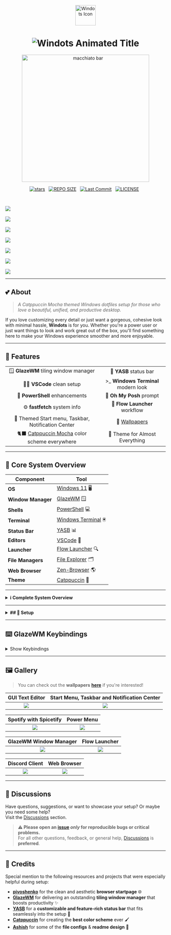 <!-- Windots README - Enhanced Aesthetics -->

<p align="center">
  <img src="https://img.icons8.com/fluency/96/windows-10.png" width="64" alt="Windots Icon" />
</p>

<h1 align="center">
  <span align="center">

  <img src="https://readme-typing-svg.demolab.com?font=Fira+Code&weight=500&size=36&pause=1000&color=89B4FA&center=true&vCenter=true&width=435&lines=Windots+%F0%9F%8C%9F;Catppuccin+for+Win" alt="Windots Animated Title" />

  </span>
</h1>

<p align="center">
  <img src="https://raw.githubusercontent.com/catppuccin/catppuccin/main/assets/palette/macchiato.png" width="400" alt="macchiato bar" />
</p>

<div align="center">
<p>
<a href="https://github.com/swopnil7/windots/stargazers"><img src="https://img.shields.io/github/stars/swopnil7/windots?style=for-the-badge&logo=starship&color=89B4FA&logoColor=89B4FA&labelColor=1E1E2E" alt="stars"></a>&nbsp;&nbsp;
<a href="https://github.com/swopnil7/windots/"><img src="https://img.shields.io/github/repo-size/swopnil7/windots?style=for-the-badge&logo=hyprland&logoColor=F38BA8&label=Size&labelColor=1E1E2E&color=F38BA8" alt="REPO SIZE"></a>&nbsp;&nbsp;
<a href="https://github.com/swopnil7/windots/commits/main/"><img src="https://img.shields.io/github/last-commit/swopnil7/windots?style=for-the-badge&logo=github&logoColor=A6E3A1&label=Last%20Commit&labelColor=1E1E2E&color=A6E3A1" alt="Last Commit"></a>&nbsp;&nbsp;
<a href="https://github.com/swopnil7/windots/blob/main/LICENSE"><img src="https://img.shields.io/github/license/swopnil7/windots?style=for-the-badge&color=FAB387&logoColor=FAB387&labelColor=1E1E2E" alt="LICENSE"></a>&nbsp;&nbsp;
</p>
</div>

<br>

![](previews/fastfetch.png)<br/><br/>
![](previews/code.png)<br/><br/>
![](previews/hawktchoua.png)<br/><br/>
![](previews/hydra.png)<br/><br/>
![](previews/explorer.png)<br/><br/>
![](previews/controlpanel.png)<br/><br/>
![](previews/yasbpowermenu.png)<br>

<hr>

## 💕 About

> _A Catppuccin Mocha themed Windows dotfiles setup for those who love a beautiful, unified, and productive desktop._

If you love customizing every detail or just want a gorgeous, cohesive look with minimal hassle, **Windots** is for you. Whether you're a power user or just want things to look and work great out of the box, you'll find something here to make your Windows experience smoother and more enjoyable.

---

## 🌠 Features

<div align="center">

|  |  |
|:--:|:--:|
| 🪟 **GlazeWM** tiling window manager | 🍫 **YASB** status bar |
| 🧑‍💻 **VSCode** clean setup | \>_ **Windows Terminal** modern look |
| 🐚 **PowerShell** enhancements | 🎨 **Oh My Posh** prompt |
| ⚙️ **fastfetch** system info | 🚀 **Flow Launcher** workflow |
| 🦅 Themed Start menu, Taskbar, Notification Center | 🧱 [Wallpapers](https://github.com/swopnil7/windots/tree/main/wallies#readme) |
| 🐈‍⬛ [Catppuccin Mocha](https://github.com/catppuccin) color scheme everywhere | 🌺 Theme for Almost Everything |

</div>

---

## 🌺 Core System Overview

| Component | Tool |
|---|---|
| **OS** | [Windows 11](https://www.microsoft.com/en-in/windows/windows-11) 🖥️ |
| **Window Manager** | [GlazeWM](https://github.com/glzr-io/glazewm) 🪟 |
| **Shells** | [PowerShell](https://learn.microsoft.com/en-us/powershell/) 💻 |
| **Terminal** | [Windows Terminal](https://github.com/microsoft/terminal) 🖲️ |
| **Status Bar** | [YASB](https://github.com/amnweb/yasb) 📊 |
| **Editors** | [VSCode](https://code.visualstudio.com/) 📝 |
| **Launcher** | [Flow Launcher](https://www.flowlauncher.com/) 🔍 |
| **File Managers** | [File Explorer](https://www.microsoft.com/en-us/windows/tips/file-explorer) 🗂️ |
| **Web Browser** | [Zen-Browser](https://zen-browser.app) 🌎 |
| **Theme** | [Catppuccin](https://catppuccin.com/) 🧁 |

---

<details>
<summary><strong>ℹ️ Complete System Overview</strong></summary>

#### 🪟 System

| 📚 Entry | ✨ App |
|---|---|
| **OS** | [Windows 11](https://www.microsoft.com/en-in/windows/windows-11) |
| **Window Manager** | 🤍 [GlazeWM](https://github.com/glzr-io/glazewm) [⚙️](https://github.com/swopnil7/windots/blob/master/.dotfiles/glazewm/config.yaml) |
| **Bar** | 🤍 [YASB](https://github.com/amnweb/yasb) [⚙️](https://github.com/swopnil7/windots/blob/master/.dotfiles/yasb/) |
| **Application Launcher** | 🤍 [Flow Launcher](https://www.flowlauncher.com/) [⚙️](https://github.com/swopnil7/windots/blob/main/.dotfiles/FlowLauncher/Settings.json) |
| **Mods** | 🤍 [Windhawk](https://windhawk.net/) [⚙️](https://github.com/swopnil7/windots/blob/main/.dotfiles/windhawk/) |
| **Context Menu** | [Nilesoft Shell](https://nilesoft.org/) [⚙️](https://github.com/swopnil7/windots/blob/main/.dotfiles/nilesoftshell/) |
| **Theme** | 🤍 [SecureUxTheme](https://github.com/namazso/SecureUxTheme) with [Nivuu's Catppuccin Mocha theme](https://www.deviantart.com/niivu/art/Catppuccin-for-Windows-11-1076249390) |

#### 🖥️ CLI/TUI Apps

| 📚 Entry | ✨ App |
|---|---|
| **Shell** | [pwsh](https://learn.microsoft.com/en-us/powershell/module/microsoft.powershell.core/about/about_pwsh?view=powershell-7.4) [⚙️](https://github.com/swopnil7/windots/blob/main/.dotfiles/Powershell/Microsoft.PowerShell_profile.ps1) |
| **Terminal Emulator** | [windows terminal](https://github.com/microsoft/terminal) [⚙️](https://github.com/swopnil7/windots/blob/main/.dotfiles/terminal/settings.json) |
| **Shell Prompt** | [ohmyposh](https://ohmyposh.dev/) [⚙️](https://github.com/swopnil7/windots/blob/main/.dotfiles/ohmyposh/zen.toml) |
| **System Fetch** | 🤍 [fastfetch](https://github.com/fastfetch-cli/fastfetch) [⚙️](https://github.com/swopnil7/dotfiles/blob/master/.dotfiles/fastfetch/config.jsonc) |

#### 🖱️ GUI Apps

| 📚 Entry | ✨ App |
|---|---|
| **Fallback Text Editor** | [VSCode](https://code.visualstudio.com/) [⚙️](https://github.com/swopnil7/windots/blob/main/.dotfiles/vscode/settings.json) |
| **Music Player** | 🤍 [Spotify](https://open.spotify.com/) (patched with [Spicetify](https://spicetify.app/)) |
| **Web Browser** | 🤍 [Zen-Browser](https://zen-browser.app) [⚙️](https://github.com/swopnil7/windots/blob/main/.dotfiles/zen/) |
| **Note Taking App** | 🤍 [Obsidian](https://obsidian.md/) |
| **File Manager** | [File Explorer](https://www.microsoft.com/en-us/windows/tips/file-explorer) |
| **Game Launcher** | [Hydra Launcher](https://hydralauncher.gg/) [⚙️](https://github.com/swopnil7/windots/blob/main/.dotfiles/HydraLauncher/) |
| **Clipboard Manager** | [CopyQ](https://github.com/hluk/CopyQ) [⚙️](https://github.com/swopnil7/windots/blob/main/.dotfiles/copyq/) |
| **Torrent Manager** | [qBittorrent](https://www.qbittorrent.org/) [⚙️](https://github.com/swopnil7/windots/blob/main/.dotfiles/qBittorrent/) |
| **Discord Client** | 🤍 [Vencord](https://vencord.dev/) [⚙️](https://github.com/swopnil7/windots/blob/main/.dotfiles/vencord/) |
| **YouTube Music Client** | [Th-Ch YouTube Music](https://github.com/th-ch/youtube-music) [⚙️](https://github.com/swopnil7/windots/blob/main/.dotfiles/youtubemusic/) |
| **Web Themer** | 🤍 [Stylus](https://addons.mozilla.org/en-US/firefox/addon/stylus/) (for Firefox) with 🤍 [Catppuccin Mocha](https://github.com/catppuccin) [⚙️](https://github.com/catppuccin/userstyles/blob/main/docs/USAGE.md) |

#### 🔍 Other

| 📚 Entry | ✨ App |
|---|---|
| **Colorscheme** | 🤍 [Catppuccin Mocha](https://catppuccin.com) |
| **Font** | [JetBrainsMono Nerd Font](https://www.jetbrains.com/lp/mono/) |

</details>

---

<details>
<summary><strong>## 🔧 Setup</strong></summary>

> **⚠️ Backup your current configuration files before continuing.**  
> Applying these settings may overwrite existing configs, so be sure to manually merge or restore as needed.

### 🪟 GlazeWM

- **Install** [**GlazeWM**](https://github.com/glzr-io/glazewm/releases/).
- [`windots/.dotfiles/glazewm/config.yaml`](.dotfiles/glazewm/config.yaml) → `%USERPROFILE%\.glzr\glazewm\config.yaml`
- **Restart GlazeWM** for the changes to take effect.

### 📊 YASB (Yet Another Status Bar)

> [!NOTE]
> Ensure you have a Nerd Font installed for correct icon display. I use **JetBrainsMono Nerd Font**; if you use another Nerd Font, adjust the font settings in the YASB `styles.css` as needed.

- **Install** [**YASB**](https://github.com/amnweb/yasb/releases/).
- [`windots/.dotfiles/yasb/`](.dotfiles/yasb/) → `%USERPROFILE%\.dotfiles\yasb\`
- **Restart YASB** for the changes to take effect.

### 📝 VSCode

> [!WARNING]
> Use VSCode `v1.91.1`, as newer versions do not support the **APC Customize UI extension**.

- Enhance your **VSCode UI** with these **extensions**:
  - [APC Customize UI](https://marketplace.visualstudio.com/items?itemName=drcika.apc-extension) - Customize the VSCode interface
  - [GlassIt-VSC](https://marketplace.visualstudio.com/items?itemName=s-nlf-fh.glassit) - Add a transparent/glass effect (optional)
- [`windots/.dotfiles/vscode/settings.json`](.dotfiles/vscode/settings.json) → `%APPDATA%\Code\User\settings.json`
- **Restart VSCode** to load the updated settings.

### 📂 Windows Explorer
- **Install** [**Niivu's Catpuccin Mocha theme**](https://www.deviantart.com/niivu/art/Catppuccin-for-Windows-11-1076249390)
- **Get** the [**LinuxFx 11 Icon Pack**](https://github.com/niivu/resource-redirect-icon-themes/blob/main/Resource%20Redirect%20themes/Linuxfx-11-AIO.zip) to be used along with the [**Resource Redirect**](https://windhawk.net/mods/icon-resource-redirect) mod on Windhawk.
- Also get this [**Tweak**](https://github.com/Maplespe/ExplorerBlurMica) if you want the blur effect.

### 🌐 Browser

> [!NOTE]
> These configs are applicable **only for Firefox-based browsers**.

- Enable **userChrome.css and userContent.css**:
  - Open `about:config` in the address bar.
  - Search for `toolkit.legacyUserProfileCustomizations.stylesheets`.
  - Set it to `true`.
- **Locate your profile folder**:
  - Open `about:support` in the address bar.
  - Find "Profile Folder" and click "Open Folder."
- **Copy the browser styling configs**:
  - [`windots/.dotfiles/zen/userChrome.css`](.dotfiles/zen/userChrome.css) → `<Your Profile Folder>/chrome/userChrome.css`
  - [`windots/.dotfiles/zen/userContent.css`](.dotfiles/zen/userContent.css) → `<Your Profile Folder>/chrome/userContent.css`
- **Restart your browser** for the changes to take effect.
- My custom [**Start Page**](https://github.com/swopnil7/Windots) if you want it. Go to your browser settings and set it as the default home page by pasting the link.

### 🚀 Flow Launcher

- **Install** [**Flow Launcher**](https://www.flowlauncher.com/)
- [`windots/.dotfiles/FlowLauncher/settings.json`](.dotfiles/FlowLauncher/settings.json) → `%APPDATA%\FlowLauncher\Settings\Settings.json`
- **Restart Flow Launcher**

### 🦅 Windhawk

- **Install** [**Windhawk**](https://windhawk.net/).
- **Install Relevant Mods** from the [Windhawk Store](https://windhawk.net/explore):
  - Notification Center Styler
  - Start Menu Styler
  - Taskbar Styler
  - Windows 11 File Explorer Styler
- **Copy** the Windhawk config files from [`windots/.dotfiles/windhawk/`](.dotfiles/windhawk/)
- Open the relevant mod’s **details page**, go to **Advanced > Mod Settings**, paste the config, and click **"Load"** to apply it.

### 🐚 Nilesoft Shell

- **Install** [**Nilesoft Shell**](https://nilesoft.org/).
- **Copy** the shell config files from [`windots/.dotfiles/nilesoftshell/`](.dotfiles/nilesoftshell/) → `C:\Program Files\Nilesoft Shell`
- **Open** the app with admin permissions and click on **Register**

### 🚀 Hydra Launcher

- **Copy the content inside [`windots/.dotfiles/HydraLauncher/settings.json`](.dotfiles/HydraLauncher/settings.json)
- **Open** Hydra Launcher and go to **Settings** > **Appearance** > **Create**, type any name and press enter, then paste the config and save the file to apply it.

### 🌐 qBittorrent

- **Download** the config from [`windots/.dotfiles/qBittorrent/`](.dotfiles\qBittorrent\catppuccin-mocha.qbtheme) & place it anywhere safe into a folder of your choice. I suggest making a separate folder for themes like `C:\scripts\themes\`
- **Open** qBittorrent and on the top bar go to **Tools** > **Options**, check the Use custom UI Theme options & then browse and select the downloaded theme file.

### 🎥 YouTube Music

- **Install** [**Th-Ch YouTube Music**](https://github.com/th-ch/youtube-music/releases).
- **Download** the config from [`windots/.dotfiles/youtubemusic/`](.dotfiles/youtubemusic/yt-music.css) & place it anywhere safe into a folder of your choice, probably the same folder you used for the qBittorrent theme.
- **Open** YouTube Music and on the top bar go to **Options** > **Visual Tweaks** > **Theme** and click on Import custom css file, then browse and select the downloaded theme file.

### ©️ CopyQ

- **Install** [**CopyQ**](https://github.com/hluk/CopyQ/releases).
- **Copy** the config files from [`windots/.dotfiles/copyq/`](.dotfiles/copyq/catppuccin mocha.ini) → `%APPDATA%\Roaming\CopyQ\themes`
- **Open** CopyQ, on the top bar go to **File** > **Preferences** > **Appearance**, click on load theme, select the `catppuccin mocha.ini` file you copied earlier, and click on **Apply**.

### \>_ Terminal & Shell Setup

#### 🖥️ Windows Terminal

- **Install** [**Windows Terminal**](https://github.com/microsoft/terminal)
- [`windots/.dotfiles/terminal/settings.json`](.dotfiles/terminal/settings.json) → `%LOCALAPPDATA%\Packages\Microsoft.WindowsTerminal_8wekyb3d8bbwe\LocalState\settings.json`
- **Restart Windows Terminal** to see the updated config.

#### 🐚 PowerShell

- [`windots/.dotfiles/Powershell/Microsoft.PowerShell_profile.ps1`](.dotfiles/Powershell/Microsoft.PowerShell_profile.ps1) → `%USERPROFILE%\Documents\WindowsPowerShell(Powershell)\Microsoft.PowerShell_profile.ps1`
- Restart PowerShell to apply the changes.

#### 🎨 Oh My Posh

- **Install** [**Oh My Posh**](https://ohmyposh.dev/docs/installation/windows) using winget:

  ```bash
  winget install JanDeDobbeleer.OhMyPosh -s winget
  ```

- [`windots/.dotfiles/ohmyposh/zen.toml`](.dotfiles/ohmyposh/zen.toml) → `%USERPROFILE%\.dotfiles\ohmyposh\zen.toml`

#### ⚙️ Fastfetch

- **Install** [**fastfetch**](https://github.com/fastfetch-cli/fastfetch) using **winget**:

  ```bash
  winget install fastfetch
  ```

- [`windots/.dotfiles/fastfetch/config.jsonc`](.dotfiles/fastfetch/config.jsonc) → `%USERPROFILE%\.dotfiles\fastfetch\config.jsonc`
- [`windots/.dotfiles/fastfetch/windows.txt`](.dotfiles/fastfetch/windows.txt) → `%USERPROFILE%\.dotfiles\fastfetch\windows.txt`
- **Run fastfetch**.

</details>

---

## ⌨️ GlazeWM Keybindings

<details>
<summary>Show Keybindings</summary>

| Keys | Action |
|---|---|
| <kbd>alt</kbd> + <kbd>enter</kbd> | Open terminal |
| <kbd>alt</kbd> + <kbd>shift</kbd> + <kbd>enter</kbd> | Open terminal as administrator |
| <kbd>alt</kbd> + <kbd>h</kbd> / <kbd>j</kbd> / <kbd>k</kbd> / <kbd>l</kbd> | Focus window left / top / bottom / right |
| <kbd>alt</kbd> + <kbd>shift</kbd> + <kbd>⬅️</kbd> / <kbd>⬆️</kbd> / <kbd>⬇️</kbd> / <kbd>➡️</kbd> | Move focusing window left / top / bottom / right |
| <kbd>alt</kbd> + <kbd>q</kbd> | Close focusing window |
| <kbd>alt</kbd> + <kbd>1-9</kbd> | Focus workspace {n} |
| <kbd>alt</kbd> + <kbd>shift</kbd> + <kbd>1-9</kbd> | Move focusing window to workspace {n} |
| <kbd>alt</kbd> + <kbd>m</kbd> | Toggle window minimization |
| <kbd>alt</kbd> + <kbd>f</kbd> | Toggle window maximization |
| <kbd>alt</kbd> + <kbd>v</kbd> | Change tiling direction |
| <kbd>alt</kbd> + <kbd>t</kbd> | Make focusing window float/tiled |
| <kbd>alt</kbd> + <kbd>shift</kbd> + <kbd>e</kbd> | Exit glazewm |

</details>

---

## 🖼️ Gallery

> You can check out the **wallpapers** [**here**](https://github.com/swopnil7/windots/tree/main/wallies#readme) if you're interested!

<div align="center">

| **GUI Text Editor** | **Start Menu, Taskbar and Notification Center** |
|:--:|:--:|
| ![](previews/code.png) | ![](previews/hawktchoua.png) |

| **Spotify with Spicetify** | **Power Menu** |
|:--:|:--:|
| ![](previews/spotify.png) | ![](previews/yasbpowermenu.png) |

| **GlazeWM Window Manager** | **Flow Launcher** |
|:--:|:--:|
| ![](previews/glazewmtiling.png) | ![](previews/flowlauncher.png) |

| **Discord Client** | **Web Browser** |
|:--:|:--:|
| ![](previews/discord.png) | ![](previews/zen.png) |

</div>

---

## 📢 Discussions

Have questions, suggestions, or want to showcase your setup? Or maybe you need some help?  
Visit the [Discussions](https://github.com/swopnil7/windots/discussions) section.

> **⚠️ Please open an [issue](https://github.com/swopnil7/windots/issues) _only_ for reproducible bugs or critical problems.**  
> For all other questions, feedback, or general help, [Discussions](https://github.com/swopnil7/windots/discussions) is **preferred**.

---

## 🎉 Credits

Special mention to the following resources and projects that were especially helpful during setup:

- [**pivoshenko**](https://github.com/pivoshenko/catppuccin-startpage) for the clean and aesthetic **browser startpage** 🌐
- [**GlazeWM**](https://github.com/glzr-io/glazewm) for delivering an outstanding **tiling window manager** that boosts productivity ✨
- [**YASB**](https://github.com/amnweb/yasb) for a **customizable and feature-rich status bar** that fits seamlessly into the setup 🚀
- [**Catppuccin**](https://catppuccin.com) for creating the **best color scheme** ever 🖌️
- [**Ashish**](https://github.com/ashish0kumar) for some of the **file configs** & **readme design** 🤍